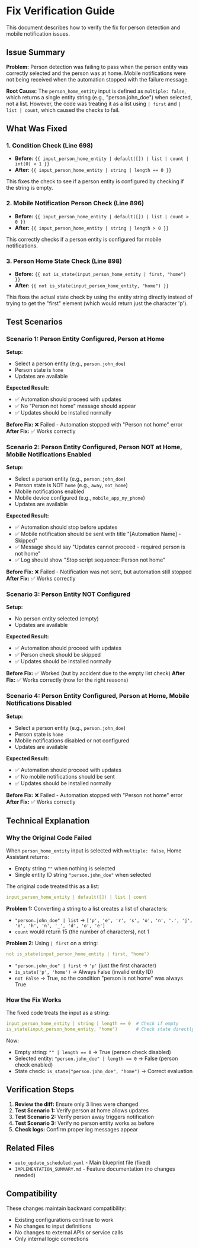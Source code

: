# Fix Verification Guide

This document describes how to verify the fix for person detection and mobile notification issues.

## Issue Summary

**Problem:** Person detection was failing to pass when the person entity was correctly selected and the person was at home. Mobile notifications were not being received when the automation stopped with the failure message.

**Root Cause:** The `person_home_entity` input is defined as `multiple: false`, which returns a single entity string (e.g., "person.john_doe") when selected, not a list. However, the code was treating it as a list using `| first` and `| list | count`, which caused the checks to fail.

## What Was Fixed

### 1. Condition Check (Line 698)
- **Before:** `{{ input_person_home_entity | default([]) | list | count | int(0) < 1 }}`
- **After:** `{{ input_person_home_entity | string | length == 0 }}`

This fixes the check to see if a person entity is configured by checking if the string is empty.

### 2. Mobile Notification Person Check (Line 896)
- **Before:** `{{ input_person_home_entity | default([]) | list | count > 0 }}`
- **After:** `{{ input_person_home_entity | string | length > 0 }}`

This correctly checks if a person entity is configured for mobile notifications.

### 3. Person Home State Check (Line 898)
- **Before:** `{{ not is_state(input_person_home_entity | first, "home") }}`
- **After:** `{{ not is_state(input_person_home_entity, "home") }}`

This fixes the actual state check by using the entity string directly instead of trying to get the "first" element (which would return just the character 'p').

## Test Scenarios

### Scenario 1: Person Entity Configured, Person at Home
**Setup:**
- Select a person entity (e.g., `person.john_doe`)
- Person state is `home`
- Updates are available

**Expected Result:**
- ✅ Automation should proceed with updates
- ✅ No "Person not home" message should appear
- ✅ Updates should be installed normally

**Before Fix:** ❌ Failed - Automation stopped with "Person not home" error
**After Fix:** ✅ Works correctly

### Scenario 2: Person Entity Configured, Person NOT at Home, Mobile Notifications Enabled
**Setup:**
- Select a person entity (e.g., `person.john_doe`)
- Person state is NOT `home` (e.g., `away`, `not_home`)
- Mobile notifications enabled
- Mobile device configured (e.g., `mobile_app_my_phone`)
- Updates are available

**Expected Result:**
- ✅ Automation should stop before updates
- ✅ Mobile notification should be sent with title "[Automation Name] - Skipped"
- ✅ Message should say "Updates cannot proceed - required person is not home"
- ✅ Log should show "Stop script sequence: Person not home"

**Before Fix:** ❌ Failed - Notification was not sent, but automation still stopped
**After Fix:** ✅ Works correctly

### Scenario 3: Person Entity NOT Configured
**Setup:**
- No person entity selected (empty)
- Updates are available

**Expected Result:**
- ✅ Automation should proceed with updates
- ✅ Person check should be skipped
- ✅ Updates should be installed normally

**Before Fix:** ✅ Worked (but by accident due to the empty list check)
**After Fix:** ✅ Works correctly (now for the right reasons)

### Scenario 4: Person Entity Configured, Person at Home, Mobile Notifications Disabled
**Setup:**
- Select a person entity (e.g., `person.john_doe`)
- Person state is `home`
- Mobile notifications disabled or not configured
- Updates are available

**Expected Result:**
- ✅ Automation should proceed with updates
- ✅ No mobile notifications should be sent
- ✅ Updates should be installed normally

**Before Fix:** ❌ Failed - Automation stopped with "Person not home" error
**After Fix:** ✅ Works correctly

## Technical Explanation

### Why the Original Code Failed

When `person_home_entity` input is selected with `multiple: false`, Home Assistant returns:
- Empty string `""` when nothing is selected
- Single entity ID string `"person.john_doe"` when selected

The original code treated this as a list:
```yaml
input_person_home_entity | default([]) | list | count
```

**Problem 1:** Converting a string to a list creates a list of characters:
- `"person.john_doe" | list` → `['p', 'e', 'r', 's', 'o', 'n', '.', 'j', 'o', 'h', 'n', '_', 'd', 'o', 'e']`
- `count` would return 15 (the number of characters), not 1

**Problem 2:** Using `| first` on a string:
```yaml
not is_state(input_person_home_entity | first, "home")
```
- `"person.john_doe" | first` → `'p'` (just the first character)
- `is_state('p', 'home')` → Always False (invalid entity ID)
- `not False` → True, so the condition "person is not home" was always True

### How the Fix Works

The fixed code treats the input as a string:
```yaml
input_person_home_entity | string | length == 0  # Check if empty
is_state(input_person_home_entity, "home")       # Check state directly
```

Now:
- Empty string: `"" | length == 0` → True (person check disabled)
- Selected entity: `"person.john_doe" | length == 0` → False (person check enabled)
- State check: `is_state("person.john_doe", "home")` → Correct evaluation

## Verification Steps

1. **Review the diff:** Ensure only 3 lines were changed
2. **Test Scenario 1:** Verify person at home allows updates
3. **Test Scenario 2:** Verify person away triggers notification
4. **Test Scenario 3:** Verify no person entity works as before
5. **Check logs:** Confirm proper log messages appear

## Related Files

- `auto_update_scheduled.yaml` - Main blueprint file (fixed)
- `IMPLEMENTATION_SUMMARY.md` - Feature documentation (no changes needed)

## Compatibility

These changes maintain backward compatibility:
- Existing configurations continue to work
- No changes to input definitions
- No changes to external APIs or service calls
- Only internal logic corrections
